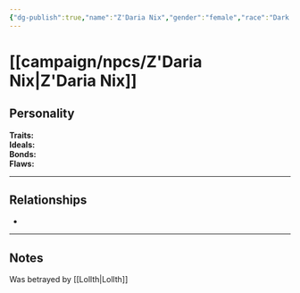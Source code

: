 ```yaml
---
{"dg-publish":true,"name":"Z'Daria Nix","gender":"female","race":"Dark Elf (Drow)","class":null,"level":null,"alignment":null,"background":null,"role":null,"status":null,"current_location":null,"affiliation":null,"first_appearance":null,"description":null,"tags":["character","npc"],"permalink":"/campaign/npcs/z-daria-nix/","dgPassFrontmatter":true,"noteIcon":"","created":"2025-10-26T19:18:59.202-07:00","updated":"2025-10-27T13:39:50.141-07:00"}
---
```


# [[campaign/npcs/Z'Daria Nix\|Z'Daria Nix]]

## Personality
**Traits:**  
**Ideals:**  
**Bonds:**  
**Flaws:**  

---

## Relationships
- 

---

## Notes
Was betrayed by [[Lollth\|Lollth]]
